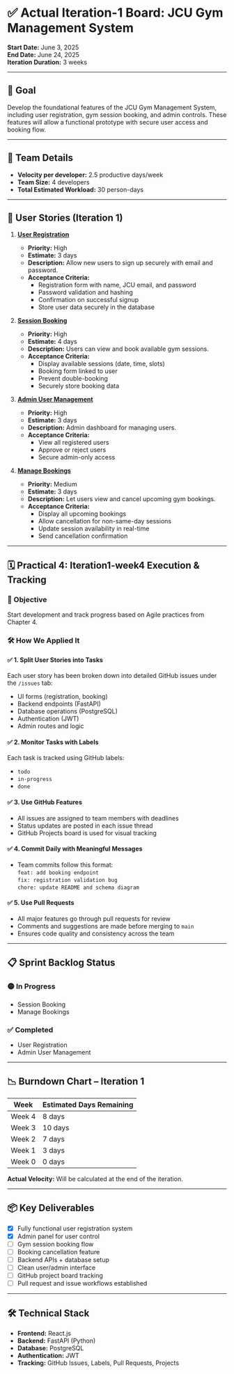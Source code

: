 # ✅ Actual Iteration-1 Board: JCU Gym Management System

**Start Date:** June 3, 2025  
**End Date:** June 24, 2025  
**Iteration Duration:** 3 weeks

---

## 🔧 Goal

Develop the foundational features of the JCU Gym Management System, including user registration, gym session booking, and admin controls. These features will allow a functional prototype with secure user access and booking flow.

---

## 👥 Team Details

- **Velocity per developer:** 2.5 productive days/week  
- **Team Size:** 4 developers  
- **Total Estimated Workload:** 30 person-days

---

## 📌 User Stories (Iteration 1)

1. **[User Registration](./user_stories/user_story_01_registration.md)**  
   - **Priority:** High  
   - **Estimate:** 3 days  
   - **Description:** Allow new users to sign up securely with email and password.  
   - **Acceptance Criteria:**  
     - Registration form with name, JCU email, and password  
     - Password validation and hashing  
     - Confirmation on successful signup  
     - Store user data securely in the database  

2. **[Session Booking](./user_stories/user_story_02_session_booking.md)**  
   - **Priority:** High  
   - **Estimate:** 4 days  
   - **Description:** Users can view and book available gym sessions.  
   - **Acceptance Criteria:**  
     - Display available sessions (date, time, slots)  
     - Booking form linked to user  
     - Prevent double-booking  
     - Securely store booking data  

3. **[Admin User Management](./user_stories/user_story_03_admin_management.md)**  
   - **Priority:** High  
   - **Estimate:** 3 days  
   - **Description:** Admin dashboard for managing users.  
   - **Acceptance Criteria:**  
     - View all registered users  
     - Approve or reject users  
     - Secure admin-only access  

4. **[Manage Bookings](./user_stories/user_story_04_manage_bookings.md)**  
   - **Priority:** Medium  
   - **Estimate:** 3 days  
   - **Description:** Let users view and cancel upcoming gym bookings.  
   - **Acceptance Criteria:**  
     - Display all upcoming bookings  
     - Allow cancellation for non-same-day sessions  
     - Update session availability in real-time  
     - Send cancellation confirmation  

---

## 🗓️ Practical 4: Iteration1-week4 Execution & Tracking

### 🎯 Objective
Start development and track progress based on Agile practices from Chapter 4.

### 🛠️ How We Applied It

#### ✅ 1. Split User Stories into Tasks  
Each user story has been broken down into detailed GitHub issues under the `/issues` tab:
- UI forms (registration, booking)
- Backend endpoints (FastAPI)
- Database operations (PostgreSQL)
- Authentication (JWT)
- Admin routes and logic

#### ✅ 2. Monitor Tasks with Labels  
Each task is tracked using GitHub labels:
- `todo`
- `in-progress`
- `done`

#### ✅ 3. Use GitHub Features  
- All issues are assigned to team members with deadlines  
- Status updates are posted in each issue thread  
- GitHub Projects board is used for visual tracking

#### ✅ 4. Commit Daily with Meaningful Messages  
- Team commits follow this format:  
  `feat: add booking endpoint`  
  `fix: registration validation bug`  
  `chore: update README and schema diagram`

#### ✅ 5. Use Pull Requests  
- All major features go through pull requests for review  
- Comments and suggestions are made before merging to `main`  
- Ensures code quality and consistency across the team

---

## 📋 Sprint Backlog Status

### 🟡 In Progress
- Session Booking  
- Manage Bookings  

### ✅ Completed
- User Registration  
- Admin User Management  

---

## 📉 Burndown Chart – Iteration 1

| Week     | Estimated Days Remaining |
|----------|--------------------------|
| Week 4   | 8 days                   |
| Week 3   | 10 days                  |
| Week 2   | 7 days                   |
| Week 1   | 3 days                   |
| Week 0   | 0 days                   |

**Actual Velocity:** Will be calculated at the end of the iteration.

---

## 📦 Key Deliverables

- [x] Fully functional user registration system  
- [x] Admin panel for user control  
- [ ] Gym session booking flow  
- [ ] Booking cancellation feature  
- [ ] Backend APIs + database setup  
- [ ] Clean user/admin interface  
- [ ] GitHub project board tracking  
- [ ] Pull request and issue workflows established

---

## 🛠️ Technical Stack

- **Frontend:** React.js  
- **Backend:** FastAPI (Python)  
- **Database:** PostgreSQL  
- **Authentication:** JWT  
- **Tracking:** GitHub Issues, Labels, Pull Requests, Projects
